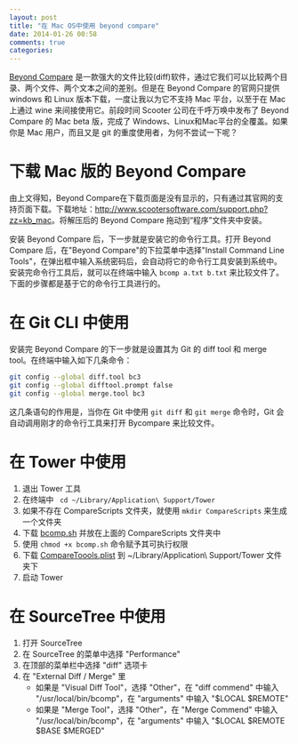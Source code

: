 ```yaml
---
layout: post
title: "在 Mac OS中使用 beyond compare"
date: 2014-01-26 00:58
comments: true
categories: 
---
```


[Beyond Compare](http://www.scootersoftware.com/) 是一款强大的文件比较(diff)软件，通过它我们可以比较两个目录、两个文件、两个文本之间的差别。但是在 Beyond Compare 的官网只提供 windows 和 Linux 版本下载，一度让我以为它不支持 Mac 平台，以至于在 Mac 上通过 wine 来间接使用它。前段时间 Scooter 公司在千呼万唤中发布了 Beyond Compare 的 Mac beta 版，完成了 Windows、Linux和Mac平台的全覆盖。如果你是 Mac 用户，而且又是 git 的重度使用者，为何不尝试一下呢？

下载 Mac 版的 Beyond Compare
============================

由上文得知，Beyond Compare在下载页面是没有显示的，只有通过其官网的支持页面下载。下载地址：<http://www.scootersoftware.com/support.php?zz=kb_mac>。将解压后的 Beyond Compare 拖动到“程序”文件夹中安装。

安装 Beyond Compare 后，下一步就是安装它的命令行工具。打开 Beyond Compare 后，在"Beyond Compare"的下拉菜单中选择"Install Command Line Tools"，在弹出框中输入系统密码后，会自动将它的命令行工具安装到系统中。安装完命令行工具后，就可以在终端中输入 `bcomp a.txt b.txt` 来比较文件了。下面的步骤都是基于它的命令行工具进行的。

在 Git CLI 中使用
============================

安装完 Beyond Compare 的下一步就是设置其为 Git 的 diff tool 和 merge tool。在终端中输入如下几条命令：

``` bash
git config --global diff.tool bc3
git config --global difftool.prompt false
git config --global merge.tool bc3
```

这几条语句的作用是，当你在 Git 中使用 `git diff` 和 `git merge` 命令时，Git 会自动调用刚才的命令行工具来打开 Bycompare 来比较文件。

在 Tower 中使用
============================

1. 退出 Tower 工具
2. 在终端中 ` cd ~/Library/Application\ Support/Tower`
3. 如果不存在 CompareScripts 文件夹，就使用 `mkdir CompareScripts` 来生成一个文件夹
4. 下载 [bcomp.sh](http://jdon.at/3tWV) 并放在上面的 CompareScripts 文件夹中
5. 使用 `chmod +x bcomp.sh` 命令赋予其可执行权限
6. 下载 [CompareToools.plist](http://jdon.at/J4cR) 到 ~/Library/Application\ Support/Tower 文件夹下
7. 启动 Tower

在 SourceTree 中使用
===========================

1. 打开 SourceTree
2. 在 SourceTree 的菜单中选择 "Performance"
3. 在顶部的菜单栏中选择 "diff" 选项卡
4. 在 "External Diff / Merge" 里
    - 如果是 "Visual Diff Tool"，选择 "Other"，在 "diff commend" 中输入 "/usr/local/bin/bcomp"，在 "arguments" 中输入 "$LOCAL $REMOTE"
    - 如果是 "Merge Tool"，选择 "Other"，在 "Merge Commend" 中输入 "/usr/local/bin/bcomp"，在 "arguments" 中输入 "$LOCAL $REMOTE $BASE $MERGED"


